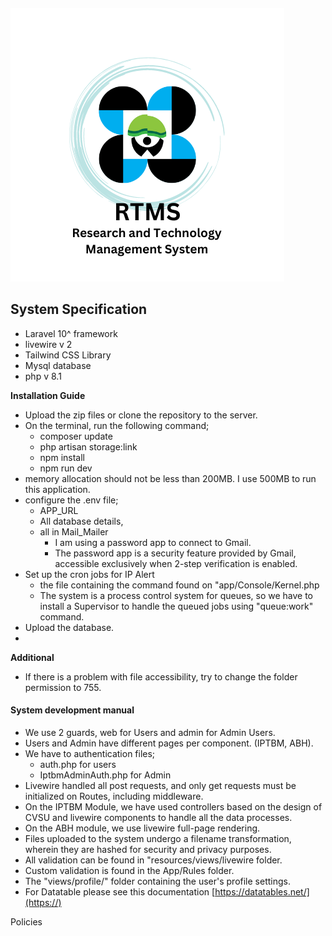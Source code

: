 ```

```

![RTMS.png](assets/RTMS.png?t=1710906634145)

## **System Specification**

* Laravel 10^ framework
* livewire v 2
* Tailwind CSS Library
* Mysql database
* php v 8.1

**Installation Guide**

* Upload the zip files or clone the repository to the server.
* On the terminal, run the following command;
  * composer update
  * php artisan storage:link
  * npm install
  * npm run dev
* memory allocation should not be less than 200MB. I use 500MB to run this application.
* configure the .env file;
  * APP_URL
  * All database details,
  * all in Mail_Mailer
    * I am using a password app to connect to Gmail.
    * The password app is a security feature provided by Gmail, accessible exclusively when 2-step verification is enabled.
* Set up the cron jobs for IP Alert
  * the file containing the command found on "app/Console/Kernel.php
  * The system is a process control system for queues, so we have to install a Supervisor to handle the queued jobs using "queue:work" command.
* Upload the database.
*

**Additional**

* If there is a problem with file accessibility, try to change the folder permission to 755.

#### System development manual

* We use 2 guards, web for Users and admin for Admin Users.
* Users and Admin have different pages per component. (IPTBM, ABH).
* We have to authentication files;
  * auth.php for users
  * IptbmAdminAuth.php for Admin
* Livewire handled all post requests, and only get requests must be initialized on Routes, including middleware.
* On the IPTBM Module, we have used controllers based on the design of CVSU and livewire components to handle all the data processes.
* On the ABH module, we use livewire full-page rendering.
* Files uploaded to the system undergo a filename transformation, wherein they are hashed for security and privacy purposes.
* All validation can be found in "resources/views/livewire folder.
* Custom validation is found in the App/Rules folder.
* The "views/profile/" folder containing the user's profile settings.
* For Datatable please see this documentation [https://datatables.net/](https://)


Policies
